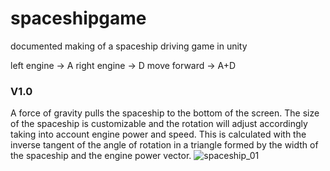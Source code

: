 # spaceshipgame
documented making of a spaceship driving game in unity

left engine -> A
right engine -> D
move forward -> A+D

### V1.0
A force of gravity pulls the spaceship to the bottom of the screen. The size of the spaceship is customizable and the rotation will adjust accordingly taking into account engine power and speed. This is calculated with the inverse tangent of the angle of rotation in a triangle formed by the width of the spaceship and the engine power vector. 
![spaceship_01](https://user-images.githubusercontent.com/92323990/179017001-55a358eb-15e8-417a-9d06-aa0ae5b243e8.gif)
